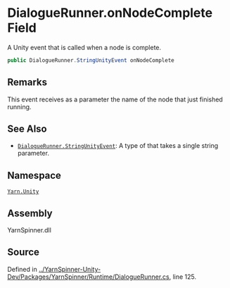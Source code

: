 # DialogueRunner.onNodeComplete Field

A Unity event that is called when a node is complete.


```csharp
public DialogueRunner.StringUnityEvent onNodeComplete
```
## Remarks

This event receives as a parameter the name of the node that
just finished running.




## See Also
* [`DialogueRunner.StringUnityEvent`](/api/csharp/yarn.unity/dialoguerunner.stringunityevent.md): 
A type of <see cref="!:UnityEvent"></see> that takes a single string
parameter. 

## Namespace
[`Yarn.Unity`](/api/csharp/yarn.unity/README.md)

## Assembly
YarnSpinner.dll

## Source
Defined in [../YarnSpinner-Unity-Dev/Packages/YarnSpinner/Runtime/DialogueRunner.cs](https://github.com/YarnSpinnerTool/YarnSpinner-Unity//blob/develop/Runtime/DialogueRunner.cs#L125), line 125.
